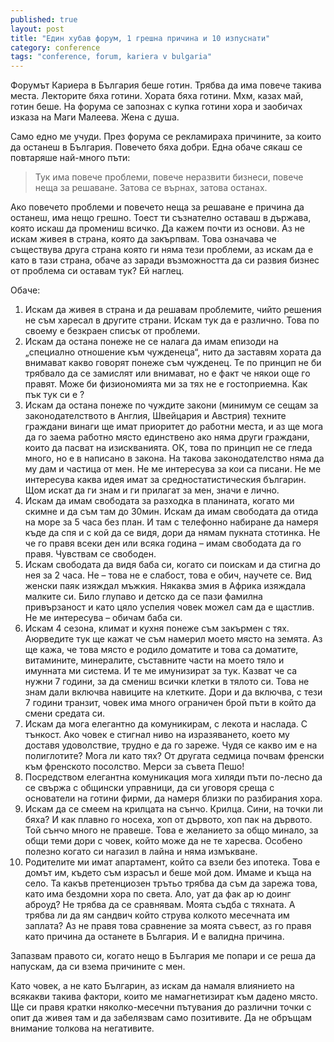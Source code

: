 ```yaml
---
published: true
layout: post
title: "Един хубав форум, 1 грешна причина и 10 изпуснати"
category: conference
tags: "conference, forum, kariera v bulgaria"
---
```


Форумът Кариера в България беше готин. Трябва да има повече такива места. Лекторите бяха готини. Хората бяха готини. Мхм, казах май, готин беше. На форума се запознах с купка готини хора и заобичах изказа на Маги Малеева. Жена с душа.

Само едно ме учуди. През форума се рекламираха причините, за които да останеш в България. Повечето бяха добри. Една обаче сякаш се повтаряше най-много пъти: 

> Тук има повече проблеми, повече неразвити бизнеси, повече неща за решаване. Затова се върнах, затова останах. 

Ако повечето проблеми и повечето неща за решаване е причина да останеш, има нещо грешно. Тоест ти съзнателно оставаш в държава, която искаш да промениш всичко. Да кажем почти из основи. Аз не искам живея в страна, която да закърпвам. Това означава че съществува друга страна която ги няма тези проблеми, аз искам да е като в тази страна, обаче аз заради възможността да си развия бизнес от проблема си оставам тук? Ей наглец. 

Обаче:

1.	Искам да живея в страна и да решавам проблемите, чийто решения не съм харесал в другите страни. Искам тук да е различно. Това по своему е безкраен списък от проблеми. 
2.	Искам да остана понеже не се налага да имам епизоди на „специално отношение към чужденеца“, нито да заставям хората да внимават какво говорят понеже съм чужденец. Те по принцип не би трябвало да се замислят или внимават, но е факт че някои още го правят. Може би физиономията ми за тях не е гостоприемна. Как пък тук си е ?
3.	Искам да остана понеже по чуждите закони (минимум се сещам за законодателството в Англия, Швейцария и Австрия) техните граждани винаги ще имат приоритет до работни места, и аз ще мога да го заема работно място единствено ако няма други граждани, които да пасват на изискванията. ОК, това по принцип не се гледа много, но е в написано в закона. На такова законодателство няма да му дам и частица от мен. Не ме интересува за кои са писани. Не ме интересува каква идея имат за средностатистическия българин. Щом искат да ги знам и ги прилагат за мен, значи е лично.
4.	Искам да имам свободата за разходка в планината, когато ми скимне и да съм там до 30мин. Искам да имам свободата да отида на море за 5 часа без план. И там с телефонно набиране да намеря къде да спя и с кой да се видя, дори да нямам пукната стотинка. Не че го правя всеки ден или всяка година – имам свободата да го правя. Чувствам се свободен.
5.	Искам свободата да видя баба си, когато си поискам и да стигна до нея за 2 часа. Не – това не е слабост, това е обич, научете се. Вид женски паяк изяждал мъжкия. Някаква змия в Африка изяждала малките си. Било глупаво и детско да се пази фамилна привързаност и като цяло успелия човек можел сам да е щастлив. Не ме интересува – обичам баба си.
6.	Искам 4 сезона, климат и кухня понеже съм закърмен с тях. Аюрведите тук ще кажат че съм намерил моето място на земята. Аз ще кажа, че това място е родило доматите и това са доматите, витамините, минералите, съставните части на моето тяло и имунната ми система. И те ме имунизират за тук. Казват че са нужни 7 години, за да смениш всички клетки в тялото си. Това не знам дали включва навиците на клетките. Дори и да включва, с тези 7 години транзит, човек има много ограничен брой пъти в който да смени средата си.
7.	Искам да мога елегантно да комуникирам, с лекота и наслада. С тънкост. Ако човек е стигнал ниво на изразяването, което му доставя удоволствие, трудно е да го зареже. Чудя се какво им е на полиглотите? Мога ли като тях? От другата седмица почвам френски към френското посолство. Мерси за съвета Пешо!
8.	Посредством елегантна комуникация мога хиляди пъти по-лесно да се свържа с общински управници, да си уговоря среща с основатели на готини фирми, да намеря близки по разбирания хора.
9.	Искам да се смеем на крилцата на сънчо. Крилца. Сини, на точки ли бяха? И как плавно го носеха, хоп от дървото, хоп пак на дървото. Той сънчо много не правеше. Това е желанието за общо минало, за общи теми дори с човек, който може да не те харесва. Особено полезно когато си нагазил в лайна и няма измъкване.
10.	Родителите ми имат апартамент, който са взели без ипотека. Това е домът им, където съм израсъл и беше мой дом. Имаме и къща на село. Та какъв претенциозен трътьо трябва да съм да зарежа това, като има бездомни хора по света. Ало, уат да фак ар ю доинг аброуд? Не трябва да се сравнявам. Моята съдба с тяхната. А трябва ли да ям сандвич който струва колкото месечната им заплата? Аз не правя това сравнение за моята съвест, аз го правя като причина да останете в България. И е валидна причина.

Запазвам правото си, когато нещо в България ме попари и се реша да напускам, да си взема причините с мен.

Като човек, а не като Българин, аз искам да намаля влиянието на всякакви такива фактори, които ме намагнетизират към дадено място. Ще си правя кратки няколко-месечни пътувания до различни точки с опит да живея там и да забелязвам само позитивите. Да не обръщам внимание толкова на негативите.